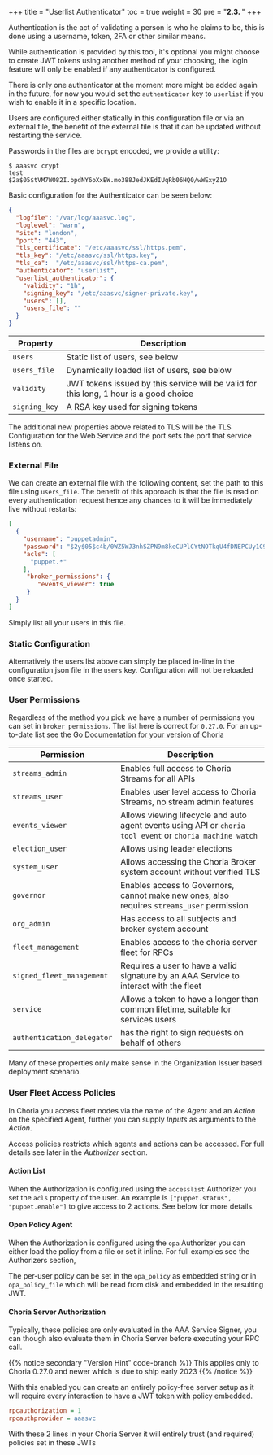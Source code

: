 +++
title = "Userlist Authenticator"
toc = true
weight = 30
pre = "<b>2.3. </b>"
+++

Authentication is the act of validating a person is who he claims to be, this is done using a username, token, 2FA or other similar means.

While authentication is provided by this tool, it's optional you might choose to create JWT tokens using another method of your choosing, the login feature will only be enabled if any authenticator is configured.

There is only one authenticator at the moment more might be added again in the future, for now you would set the `authenticator` key to `userlist` if you wish to enable it in a specific location.

Users are configured either statically in this configuration file or via an external file, the benefit of the external file is that it can be updated without restarting the service.

Passwords in the files are `bcrypt` encoded, we provide a utility:

```nohighlight
$ aaasvc crypt
test
$2a$05$tVM7WO82I.bpdNY6oXxEW.mo388JedJKEdIUqRb06HQ0/wWExyZ1O
```

Basic configuration for the Authenticator can be seen below:

```json
{
  "logfile": "/var/log/aaasvc.log",
  "loglevel": "warn",
  "site": "london",
  "port": "443",
  "tls_certificate": "/etc/aaasvc/ssl/https.pem",
  "tls_key": "/etc/aaasvc/ssl/https.key",
  "tls_ca":  "/etc/aaasvc/ssl/https-ca.pem",
  "authenticator": "userlist",
  "userlist_authenticator": {
    "validity": "1h",
    "signing_key": "/etc/aaasvc/signer-private.key",
    "users": [],
    "users_file": ""
  }
}
```

| Property      | Description                                                                            |
|---------------|----------------------------------------------------------------------------------------|
| `users`       | Static list of users, see below                                                        |
| `users_file`  | Dynamically loaded list of users, see below                                            |
| `validity`    | JWT tokens issued by this service will be valid for this long, 1 hour is a good choice |
| `signing_key` | A RSA key used for signing tokens                                                      |

The additional new properties above related to TLS will be the TLS Configuration for the Web Service and the port sets
the port that service listens on.

### External File

We can create an external file with the following content, set the path to this file using `users_file`.  The benefit of this approach is that the file is read on every authentication request hence any chances to it will be immediately live without restarts:

```json
[
  {
    "username": "puppetadmin",
    "password": "$2y$05$c4b/0WZ5WJ3nhSZPN9m8keCUPlCYtNOTkqU4fDNEPCUy1C9Pfqn2e",
    "acls": [
      "puppet.*"
    ],
     "broker_permissions": {
        "events_viewer": true
     }
  }
]
```

Simply list all your users in this file.

### Static Configuration

Alternatively the users list above can simply be placed in-line in the configuration json file in the `users` key. Configuration will not be reloaded once started.

### User Permissions

Regardless of the method you pick we have a number of permissions you can set in `broker_permissions`. The list here is correct for `0.27.0`. For an up-to-date list see the [Go Documentation for your version of Choria](https://pkg.go.dev/github.com/choria-io/go-choria@v0.26.2/tokens#ClientPermissions)

| Permission                 | Description                                                                                               |
|----------------------------|-----------------------------------------------------------------------------------------------------------|
| `streams_admin`            | Enables full access to Choria Streams for all APIs                                                        |
| `streams_user`             | Enables user level access to Choria Streams, no stream admin features                                     |
| `events_viewer`            | Allows viewing lifecycle and auto agent events using API or `choria tool event` or `choria machine watch` |
| `election_user`            | Allows using leader elections                                                                             |
| `system_user`              | Allows accessing the Choria Broker system account without verified TLS                                    |
| `governor`                 | Enables access to Governors, cannot make new ones, also requires `streams_user` permission                |
| `org_admin`                | Has access to all subjects and broker system account                                                      |
| `fleet_management`         | Enables access to the choria server fleet for RPCs                                                        |
| `signed_fleet_management`  | Requires a user to have a valid signature by an AAA Service to interact with the fleet                    |
| `service`                  | Allows a token to have a longer than common lifetime, suitable for services users                         |
| `authentication_delegator` | has the right to sign requests on behalf of others                                                        |

Many of these properties only make sense in the Organization Issuer based deployment scenario.

### User Fleet Access Policies

In Choria you access fleet nodes via the name of the *Agent* and an *Action* on the specified Agent, further you can supply *Inputs* as arguments to the *Action*.

Access policies restricts which agents and actions can be accessed. For full details see later in the *Authorizer* section.

#### Action List

When the Authorization is configured using the `accesslist` Authorizer you set the `acls` property of the user. An example is `["puppet.status", "puppet.enable"]` to give access to 2 actions. See below for more details.

#### Open Policy Agent

When the Authorization is configured using the `opa` Authorizer you can either load the policy from a file or set it inline. For full examples see the Authorizers section,

The per-user policy can be set in the `opa_policy` as embedded string or in `opa_policy_file` which will be read from disk and embedded in the resulting JWT.

#### Choria Server Authorization

Typically, these policies are only evaluated in the AAA Service Signer, you can though also evaluate them in Choria Server
before executing your RPC call.

{{% notice secondary "Version Hint" code-branch %}}
This applies only to Choria 0.27.0 and newer which is due to ship early 2023
{{% /notice %}}

With this enabled you can create an entirely policy-free server setup as it will require every interaction to have a
JWT token with policy embedded.

```ini
rpcauthorization = 1
rpcauthprovider = aaasvc
```

With these 2 lines in your Choria Server it will entirely trust (and required) policies set in these JWTs
